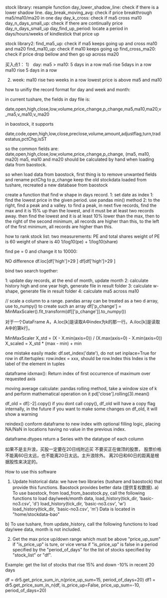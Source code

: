stock library:
resample function
day_lower_shadow_line:  check if there is a lower shadow line.
day_break_moving_avg:   check if price breakthrough ma5/ma10/ma20 in one day
day_k_cross:            check if ma5 cross ma10
day_n_days_small_up:    check if there are continually price day_n_days_small_up
day_find_up_period:     locate a period in days/hours/weeks of kindlestick that price up


stock library2:
find_ma5_up:            check if ma5 keeps going up and cross ma10 and ma20
find_ma10_up:           check if ma10 keeps going up
find_cross_ma20:        check if price drop bellow and then go up across ma20



买入点1：
1） day:
    ma5 > ma10: 5 days in a row
    ma5 rise 5days in a row
    ma10 rise 5 days in a row

2) week:
   ma10 rise two weeks in a row
   lowest price is above ma5 and ma10


how to unifiy the record format for day and week and month:

in current tushare, the fields in day file is:

date,open,high,close,low,volume,price_change,p_change,ma5,ma10,ma20,v_ma5,v_ma10,v_ma20

in baostock, it supports

date,code,open,high,low,close,preclose,volume,amount,adjustflag,turn,tradestatus,pctChg,isST

so the common fields are:
date,open,high,close,low,volume,price_change,p_change, (ma5, ma10, ma20)
ma5, ma10 and ma20 should be calculated by hand when loading data from baostock.

so when load data from baostock, first thing is to remove unwanted fields and rename pctChg to p_change
keep the old stockdata loaded from tushare, recreated a new database from baostock

create a function that find w shape in days record.
1: set date as index
1: find the lowest price in the given period. use pandas min() method
2: to the right, find a peak and a valley.
    to find a peak, in next five records, find the max and it is 15% up than the lowest, and it must be at least two records away.
    then find the lowest and it is at least 10% lower than the max,
    then to the right of the second minimum, all records are higher than this,
    to the left of the first minimum, all records are higher than this.


how to rank stock list:
two measurements: PE and total shares
weight of PE is 60
weight of share is 40
1/log10(pe) + 1/log10(share)

find pe = 0 and change it to 10000:

NO difference
df.loc[df['high']>29 ]
df[df['high']>29 ]

bind two search together:

1: update day records, at the end of month, update month
2: calculate history high and one year high, generate file in result folder
3: calculate w-shape, generate file in result folder
4: calculate ma5 across ma10


//  scale a column to a range. pandas array can be treated as a two d array, use to_numpy() to create such an array
df['p_change'] = MinMaxScaler().fit_transform(df[['p_change']].to_numpy())


对于一个DataFrame A，A.loc[k]是读取A中index为k的那一行。A.iloc[k]是读取A中的第k行。

MinMaxScaler
X_std = (X - X.min(axis=0)) / (X.max(axis=0) - X.min(axis=0))
X_scaled = X_std * (max - min) + min

one mistake easily made:
df.set_index('date'), do not set inplace=True
for row in df.itertuples:
    row.index = xxx,    should be row.Index this Index is the label of the element in tuples

dataframe idxmax():
Return index of first occurrence of maximum over requested axis

moving average calculate:
pandas rolling method, take a window size of k and perform mathematical operation on it
pd['close'].rolling(3).mean()

df_old = df[:-2].copy()
if you dont call copy(), df_old will have a copy flag internally, in the future if you want to make some changes on df_old, it will show a warning

reindex()
conform dataframe to new index with optional filling logic, placing NA/NaN in locations having no value in the previous index.

dataframe.dtypes
return a Series with the datatype of each column

如果不是主升浪，买股一定要在20日线附近买
不要买正在做顶的股票，
股票价格不能离60日太远，也不能离20日太远。主升浪除外。
离20日和60日的距离是根据股性来决定的。

How to use this software
1) Update historical data:
we have two libraries (tushare and baostock) that provide this functions. Baostock provides better data (提供复权数据).
a) To use baostock, from load_from_baostock.py, call the following functions to load day/week/month data,
   load_history(tick_dir, 'basic-no3.csv', 'd')
   load_history(tick_dir, 'basic-no3.csv', 'w')
   load_history(tick_dir, 'basic-no3.csv', 'm')
   Data is located in "home/stockdata-bao"

b) To use tushare, from update_history, call the following functions to load day/wee data, month is not included.

2) Get the max price up/down range which must be above "price_up_sum" if "is_price_up" is ture, or vice versa if
"is_price_up" is false in a period specified by the "period_of_days" for the list of stocks specified by "stock_list" or "df".

Example:
get the list of stocks that rise 15% and down -10% in recent 20 days

df = dr5.get_price_sum_in_n(price_up_sum=15, period_of_days=20)
df1 = dr5.get_price_sum_in_n(df, is_price_up=False, price_up_sum=-10, period_of_days=20)
